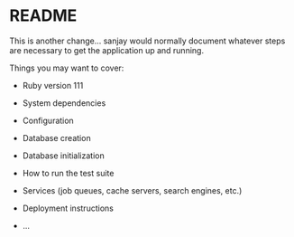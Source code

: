 # README

This is another change... 
sanjay would normally document whatever steps are necessary to get the
application up and running.

Things you may want to cover:

* Ruby version 111

* System dependencies

* Configuration

* Database creation

* Database initialization

* How to run the test suite

* Services (job queues, cache servers, search engines, etc.)

* Deployment instructions

* ...
